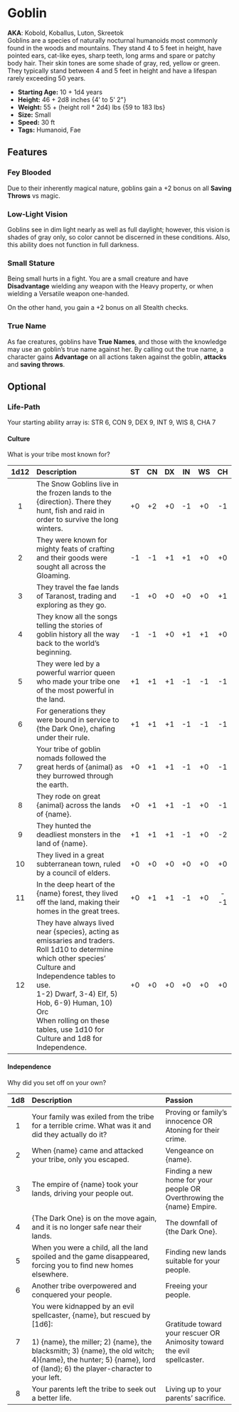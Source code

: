 # Goblin
**AKA**: Kobold, Koballus, Luton, Skreetok<br/>
Goblins are a species of naturally nocturnal humanoids most commonly found in the woods and mountains.  They stand 4 to 5 feet in height, have pointed ears, cat-like eyes, sharp teeth, long arms and spare or patchy body hair.  Their skin tones are some shade of gray, red, yellow or green.  They typically stand between 4 and 5 feet in height and have a lifespan rarely exceeding 50 years.
- **Starting Age:** 10 + 1d4 years
- **Height:** 46 + 2d8 inches {4' to 5' 2"}
- **Weight:** 55 + (height roll * 2d4) lbs {59 to 183 lbs}
- **Size:** Small
- **Speed:** 30 ft
- **Tags:** Humanoid, Fae

## Features
### Fey Blooded
Due to their inherently magical nature, goblins gain a +2 bonus on all **Saving Throws** vs magic.
### Low-Light Vision
Goblins see in dim light nearly as well as full daylight; however, this vision is shades of gray only, so color cannot be discerned in these conditions.  Also, this ability does not function in full darkness.
### Small Stature
Being small hurts in a fight. You are a small creature and have **Disadvantage** wielding any weapon with the Heavy property, or when wielding a Versatile weapon one-handed.

On the other hand, you gain a +2 bonus on all Stealth checks.
### True Name
As fae creatures, goblins have **True Names**, and those with the knowledge may use an goblin’s true name against her. By calling out the true name, a character gains **Advantage** on all actions taken against the goblin, **attacks** and **saving throws**.

## Optional
### Life-Path
Your starting ability array is: STR 6, CON 9, DEX 9, INT 9, WIS 8, CHA 7

#### Culture
What is your tribe most known for?

|   1d12   |   Description                                                                                                                                                                                                                                                                                                                                                                                         |   ST   |   CN   |   DX   |   IN   |   WS   |   CH   |
|:--------:|:------------------------------------------------------------------------------------------------------------------------------------------------------------------------------------------------------------------------------------------------------------------------------------------------------------------------------------------------------------------------------------------------------|:------:|:------:|:------:|:------:|:------:|:------:|
|       1  |  The Snow Goblins live in the frozen lands to the {direction}. There they hunt, fish and raid in order to survive the long winters.                                                                                                                                                                                                                                                                   |   +0   |   +2   |   +0   |   -1   |   +0   |   -1   |
|       2  |  They were known for mighty feats of crafting and their goods were sought all across the Gloaming.                                                                                                                                                                                                                                                                                                    |   -1   |   -1   |   +1   |   +1   |   +0   |   +0   |
|       3  |  They travel the fae lands of Taranost, trading and exploring as they go.                                                                                                                                                                                                                                                                                                                             |     -1 |   +0   |   +0   |     +0 |   +0   |   +1   |
|       4  |  They know all the songs telling the stories of goblin history all the way back to the world’s beginning.                                                                                                                                                                                                                                                                                             |    -1  |    -1  |    +0  |    +1  |    +1  |    +0  |
|       5  |  They were led by a powerful warrior queen who made your tribe one of the most powerful in the land.                                                                                                                                                                                                                                                                                                  |    +1  |    +1  |    +1  |    -1  |     -1 |    -1  |
|       6  |  For generations they were bound in service to {the Dark One}, chafing under their rule.                                                                                                                                                                                                                                                                                                              |    +1  |    +1  |    +1  |    -1  |     -1 |    -1  |
|       7  |  Your tribe of goblin nomads followed the great herds of {animal} as they burrowed through the earth.                                                                                                                                                                                                                                                                                                 |    +0  |    +1  |    +1  |    -1  |    +0  |    -1  |
|       8  |  They rode on great {animal} across the lands of {name}.                                                                                                                                                                                                                                                                                                                                              |    +0  |    +1  |    +1  |     -1 |    +0  |     -1 |
|       9  |  They hunted the deadliest monsters in the land of {name}.                                                                                                                                                                                                                                                                                                                                            |    +1  |    +1  |    +1  |     -1 |    +0  |    -2  |
|      10  |  They lived in a great subterranean town, ruled by a council of elders.                                                                                                                                                                                                                                                                                                                               |     +0 |     +0 |    +0  |     +0 |    +0  |    +0  |
|      11  |  In the deep heart of the {name} forest, they lived off the land, making their homes in the great trees.                                                                                                                                                                                                                                                                                              |    +0  |    +1  |    +1  |     -1 |    +0  |    --1 |
|      12  |  They have always lived near {species}, acting as emissaries and traders. Roll 1d10 to determine which other species’ Culture and Independence tables to use.<br/>1-2) Dwarf, 3-4) Elf, 5) Hob, 6-9) Human, 10) Orc<br/>When rolling on these tables, use 1d10 for Culture and 1d8 for Independence.                                                                                                  |    +0  |    +0  |    +0  |    +0  |    +0  |    +0  |  

#### Independence
Why did you set off on your own?

| 1d8 | Description                                                                                                                                                                                                                                        | Passion                                                                      |
|:---:|:---------------------------------------------------------------------------------------------------------------------------------------------------------------------------------------------------------------------------------------------------|:-----------------------------------------------------------------------------|
|   1 | Your family was exiled from the tribe for a terrible crime. What was it and did they actually do it?                                                                                                                                               | Proving or family’s innocence OR  <br>Atoning for their crime.               |
|   2 | When {name} came and attacked your tribe, only you escaped.                                                                                                                                                                                        | Vengeance on {name}.                                                         |
|   3 | The empire of {name} took your lands, driving your people out.                                                                                                                                                                                     | Finding a new home for your people OR  <br>Overthrowing the {name} Empire.   |
|   4 | {The Dark One} is on the move again, and it is no longer safe near their lands.                                                                                                                                                                    | The downfall of {the Dark One}.                                              |
|   5 | When you were a child, all the land spoiled and the game disappeared, forcing you to find new homes elsewhere.                                                                                                                                     | Finding new lands suitable for your people.                                  |
|   6 | Another tribe overpowered and conquered your people.                                                                                                                                                                                               | Freeing your people.                                                         |
|   7 | You were kidnapped by an evil spellcaster, {name}, but rescued by [1d6]:<br><br>1) {name}, the miller; 2) {name}, the blacksmith; 3) {name}, the old witch; 4){name}, the hunter; 5) {name}, lord of {land}; 6) the player-character to your left. | Gratitude toward your rescuer OR  <br>Animosity toward the evil spellcaster. |
|   8 | Your parents left the tribe to seek out a better life.                                                                                                                                                                                             | Living up to your parents’ sacrifice.                                        |  